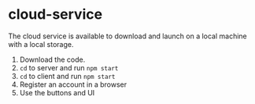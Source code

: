 # cloud-service
The cloud service is available to download and launch on a local machine with a local storage.

1. Download the code.
2. ``cd`` to server and run ``npm start``
3. ``cd`` to client and run ``npm start``
4. Register an account in a browser
5. Use the buttons and UI
